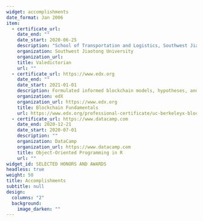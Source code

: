 ```yaml
---
widget: accomplishments
date_format: Jan 2006
item:
  - certificate_url:
    date_end: ""
    date_start: 2020-06-25
    description: "School of Transportation and Logistics, Southwest Jiaotong University"
    organization: Southwest Jiaotong University
    organization_url:
    title: Valedictorian
    url: ""
  - certificate_url: https://www.edx.org
    date_end: ""
    date_start: 2021-01-01
    description: Formulated informed blockchain models, hypotheses, and use cases.
    organization: edX
    organization_url: https://www.edx.org
    title: Blockchain Fundamentals
    url: https://www.edx.org/professional-certificate/uc-berkeleyx-blockchain-fundamentals
  - certificate_url: https://www.datacamp.com
    date_end: 2020-12-21
    date_start: 2020-07-01
    description: ""
    organization: DataCamp
    organization_url: https://www.datacamp.com
    title: Object-Oriented Programming in R
    url: ""
widget_id: SELECTED HONORS AND AWARDS
headless: true
weight: 50
title: Accomplishments
subtitle: null
design:
  columns: "2"
  background:
    image_darken: ""
---
```

